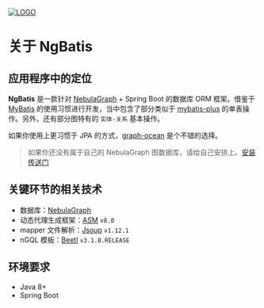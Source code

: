 [![LOGO](./light.png)](https://github.com/nebula-contrib/ngbatis)

# 关于 NgBatis

## 应用程序中的定位

**NgBatis** 是一款针对 [NebulaGraph](https://github.com/vesoft-inc/nebula) + Spring Boot 的数据库 ORM 框架。借鉴于 [MyBatis](https://github.com/mybatis/mybatis-3) 的使用习惯进行开发，当中包含了部分类似于 [mybatis-plus](https://github.com/baomidou/mybatis-plus) 的单表操作。另外，还有部分图特有的 `实体-关系` 基本操作。

如果你使用上更习惯于 JPA 的方式，[graph-ocean](https://github.com/nebula-contrib/graph-ocean) 是个不错的选择。

> 如果你还没有属于自己的 NebulaGraph 图数据库，请给自己安排上。[安装传送门](https://docs.nebula-graph.com.cn/3.2.0/4.deployment-and-installation/2.compile-and-install-nebula-graph/3.deploy-nebula-graph-with-docker-compose/)

## 关键环节的相关技术

- 数据库：[NebulaGraph](https://github.com/vesoft-inc/nebula)
- 动态代理生成框架：[ASM](https://gitlab.ow2.org/asm/asm/) `v8.0`
- mapper 文件解析：[Jsoup](https://github.com/jhy/jsoup) `v1.12.1`
- nGQL 模板：[Beetl](https://github.com/javamonkey/beetl2.0) `v3.1.8.RELEASE`

## 环境要求

- Java 8+
- Spring Boot